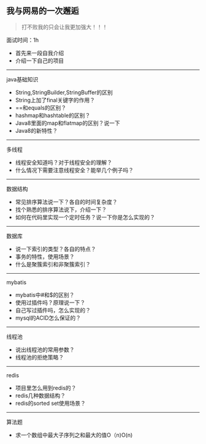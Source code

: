 ## 我与网易的一次邂逅

> 打不败我的只会让我更加强大！！！  

面试时间：1h  
+ 首先来一段自我介绍  
+ 介绍一下自己的项目  
***  
java基础知识
+ String,StringBuilder,StringBuffer的区别  
+ String上加了final关键字的作用？
+ ==和equals的区别？
+ hashmap和hashtable的区别？
+ Java8里面的map和flatmap的区别？说一下
+ Java8的新特性？  
***
多线程
+ 线程安全知道吗？对于线程安全的理解？
+ 什么情况下需要注意线程安全？能举几个例子吗？
***
数据结构
- 常见排序算法说一下？各自的时间复杂度？
- 找个熟悉的排序算法说下，介绍一下？
- 如何在代码里实现一个定时任务？说一下你是怎么实现的？
***
数据库
* 说一下索引的类型？各自的特点？
* 事务的特性，使用场景？
* 什么是聚簇索引和非聚簇索引？
***
mybatis
+ mybatis中#和$的区别？
+ 使用过插件吗？原理说一下？
+ 自己写过插件吗，怎么实现的？
+ mysql的ACID怎么保证的？
***
线程池
+ 说出线程池的常用参数？
+ 线程池的拒绝策略？
***
redis
+ 项目里怎么用到redis的？
+ redis几种数据结构？
+ redis的sorted set使用场景？
****
算法题
+ 求一个数组中最大子序列之和最大的值O（n)O(n)


